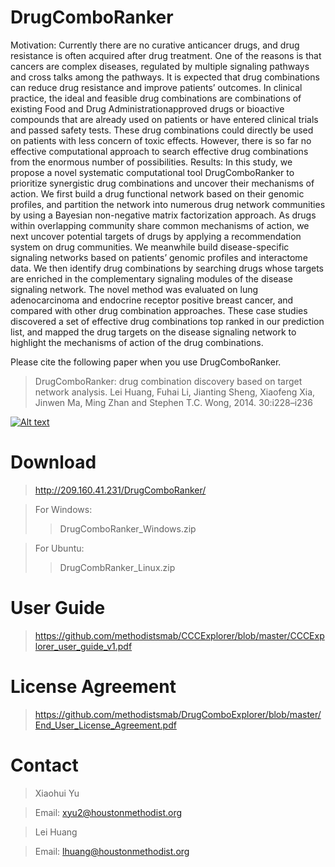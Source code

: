 # DrugComboRanker

Motivation: Currently there are no curative anticancer drugs, and drug
resistance is often acquired after drug treatment. One of the reasons is
that cancers are complex diseases, regulated by multiple signaling
pathways and cross talks among the pathways. It is expected that
drug combinations can reduce drug resistance and improve patients’
outcomes. In clinical practice, the ideal and feasible drug combinations
are combinations of existing Food and Drug Administrationapproved
drugs or bioactive compounds that are already used on
patients or have entered clinical trials and passed safety tests.
These drug combinations could directly be used on patients with
less concern of toxic effects. However, there is so far no effective
computational approach to search effective drug combinations from
the enormous number of possibilities.
Results: In this study, we propose a novel systematic computational
tool DrugComboRanker to prioritize synergistic drug combinations
and uncover their mechanisms of action. We first build a drug functional
network based on their genomic profiles, and partition the network
into numerous drug network communities by using a Bayesian
non-negative matrix factorization approach. As drugs within overlapping
community share common mechanisms of action, we next uncover
potential targets of drugs by applying a recommendation
system on drug communities. We meanwhile build disease-specific
signaling networks based on patients’ genomic profiles and interactome
data. We then identify drug combinations by searching drugs
whose targets are enriched in the complementary signaling modules
of the disease signaling network. The novel method was evaluated on
lung adenocarcinoma and endocrine receptor positive breast cancer,
and compared with other drug combination approaches. These case
studies discovered a set of effective drug combinations top ranked in
our prediction list, and mapped the drug targets on the disease signaling
network to highlight the mechanisms of action of the drug
combinations.

Please cite the following paper when you use DrugComboRanker.

>DrugComboRanker: drug combination discovery based on target network analysis. Lei Huang, Fuhai Li, Jianting Sheng, Xiaofeng Xia, Jinwen Ma, Ming Zhan and Stephen T.C. Wong, 2014. 30:i228–i236


[![Alt text](https://raw.githubusercontent.com/methodistsmab/DrugComboExplorer/master/drug_combo_ranker_screenshot.png)](https://www.youtube.com/watch?v=wN4vHV6hoig)

# Download
>http://209.160.41.231/DrugComboRanker/

>For Windows:
>>DrugComboRanker_Windows.zip	

>For Ubuntu:
>>DrugCombRanker_Linux.zip

# User Guide

>https://github.com/methodistsmab/CCCExplorer/blob/master/CCCExplorer_user_guide_v1.pdf

# License Agreement

>https://github.com/methodistsmab/DrugComboExplorer/blob/master/End_User_License_Agreement.pdf


# Contact

>Xiaohui Yu

>Email: xyu2@houstonmethodist.org

>Lei Huang

>Email: lhuang@houstonmethodist.org
